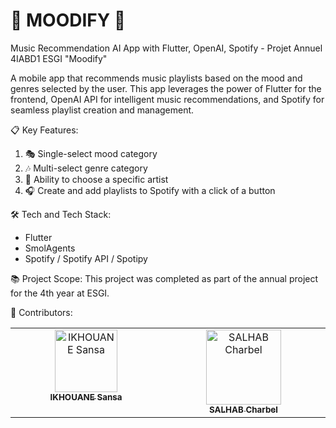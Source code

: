 # 🎵 MOODIFY 🎵
Music Recommendation AI App with Flutter, OpenAI, Spotify - Projet Annuel 4IABD1 ESGI "Moodify"

A mobile app that recommends music playlists based on the mood and genres selected by the user. This app leverages the power of Flutter for the frontend, OpenAI API for intelligent music recommendations, and Spotify for seamless playlist creation and management.

📋 Key Features:
1. 🎭 Single-select mood category 
2. 🎶 Multi-select genre category
3. 🎤 Ability to choose a specific artist
4. 🎧 Create and add playlists to Spotify with a click of a button

🛠️ Tech and Tech Stack:
- Flutter
- SmolAgents
- Spotify / Spotify API / Spotipy

📚 Project Scope: This project was completed as part of the annual project for the 4th year at ESGI.

👥 Contributors:
<table>
  <tbody>
    <tr>
      <td align="center"  valign="top" width="14.28%"><a href="https://github.com/sikhouane"><img src="https://avatars.githubusercontent.com/u/112342136?v=4" width="100px;" alt="IKHOUANE Sansa"/><br /><sub><b>IKHOUANE Sansa</b></sub></a>
      </td>
      <td align="center" valign="top" width="14.28%"><a href="https://github.com/c-salhab"><img src="https://avatars.githubusercontent.com/u/118256379?v=4" width="120px;" alt="SALHAB Charbel"/><br /><sub><b>SALHAB Charbel</b></sub></a>
      </td>
    </tr>
  </tbody>
</table>
